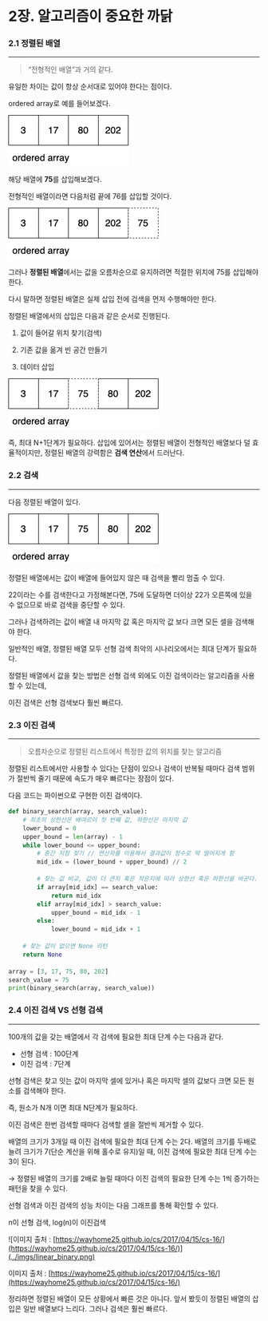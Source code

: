 # 2장. 알고리즘이 중요한 까닭

### 2.1 정렬된 배열

---

> “전형적인 배열”과 거의 같다.

유일한 차이는 값이 항상 순서대로 있어야 한다는 점이다.
> 

ordered array로 예를 들어보겠다.

![ordered_array.png](../imgs/ordered_array.png)

해당 배열에 **75**를 삽입해보겠다.

전형적인 배열이라면 다음처럼 끝에 76를 삽입할 것이다.

![ordered_array_2.png](../imgs/ordered_array_2.png)

그러나 **정렬된 배열**에서는 값을 오름차순으로 유지하려면 적절한 위치에 75를 삽입해야 한다.

다시 말하면 정렬된 배열은 실제 삽입 전에 검색을 먼저 수행해야만 한다.

정렬된 배열에서의 삽입은 다음과 같은 순서로 진행된다.

1. 값이 들어갈 위치 찾기(검색)

2. 기존 값을 옮겨 빈 공간 만들기

3. 데이터 삽입

![ordered_array_3.png](../imgs/ordered_array_3.png)

즉, 최대 N+1단계가 필요하다. 삽입에 있어서는 정렬된 배열이 전형적인 배열보다 덜 효율적이지만, 정렬된 배열의 강력함은 **검색 연산**에서 드러난다.

### 2.2 검색

---

다음 정렬된 배열이 있다.

![ordered_array_4.png](../imgs/ordered_array_4.png)

정렬된 배열에서는 값이 배열에 들어있지 않은 때 검색을 빨리 멈출 수 있다.

22이라는 수를 검색한다고 가정해본다면, 75에 도달하면 더이상 22가 오른쪽에 있을 수 없으므로 바로 검색을 중단할 수 있다.

그러나 검색하려는 값이 배열 내 마지막 값 혹은 마지막 값 보다 크면 모든 셀을 검색해야 한다.

일반적인 배열, 정렬된 배열 모두 선형 검색 최악의 시나리오에서는 최대 단계가 필요하다.

정렬된 배열에서 값을 찾는 방법은 선형 검색 외에도 이진 검색이라는 알고리즘을 사용할 수 있는데,

이진 검색은 선형 검색보다 훨씬 빠르다.

### 2.3 이진 검색

---

> 오름차순으로 정렬된 리스트에서 특정한 값의 위치를 찾는 알고리즘

정렬된 리스트에서만 사용할 수 있다는 단점이 있으나 검색이 반복될 때마다 검색 범위가 절반씩 줄기 때문에 속도가 매우 빠르다는 장점이 있다.
> 

다음 코드는 파이썬으로 구현한 이진 검색이다.

```python
def binary_search(array, search_value):
    # 최초의 상한선은 배여르이 첫 번째 값, 하한선은 마지막 값
    lower_bound = 0
    upper_bound = len(array) - 1
    while lower_bound <= upper_bound:
        # 중간 지점 찾기 // 연산자를 이용해서 결과값이 정수로 딱 떨어지게 함
        mid_idx = (lower_bound + upper_bound) // 2

        # 찾는 값 비교, 값이 더 큰지 혹은 작은지에 따라 상한선 혹은 하한선을 바꾼다.
        if array[mid_idx] == search_value:
            return mid_idx
        elif array[mid_idx] > search_value:
            upper_bound = mid_idx - 1
        else:
            lower_bound = mid_idx + 1
    
    # 찾는 값이 없으면 None 리턴
    return None

array = [3, 17, 75, 80, 202]
search_value = 75
print(binary_search(array, search_value))
```

### 2.4 이진 검색 VS 선형 검색

---

100개의 값을 갖는 배열에서 각 검색에 필요한 최대 단계 수는 다음과 같다.

- 선형 검색 : 100단계
- 이진 검색 : 7단계

선형 검색은 찾고 잇는 값이 마지막 셀에 있거나 혹은 마지막 셀의 값보다 크면 모든 원소를 검색해야 한다.

즉, 원소가 N개 이면 최대 N단계가 필요하다.

이진 검색은 한번 검색할 때마다 검색할 셀을 절반씩 제거할 수 있다.

배열의 크기가 3개일 때 이진 검색에 필요한 최대 단계 수는 2다. 배열의 크기를 두배로 늘려 크기가 7(단순 계산을 위해 홀수로 유지)일 때, 이진 검색에 필요한 최대 단계 수는 3이 된다.

→ 정렬된 배열의 크기를 2배로 늘릴 때마다 이진 검색의 필요한 단계 수는 1씩 증가하는 패턴을 찾을 수 있다.

선형 검색과 이진 검색의 성능 차이는 다음 그래프를 통해 확인할 수 있다.

n이 선형 검색, log(n)이 이진검색

![이미지 출처 : [https://wayhome25.github.io/cs/2017/04/15/cs-16/](https://wayhome25.github.io/cs/2017/04/15/cs-16/)](../imgs/linear_binary.png)

이미지 출처 : [https://wayhome25.github.io/cs/2017/04/15/cs-16/](https://wayhome25.github.io/cs/2017/04/15/cs-16/)

정리하면 정렬된 배열이 모든 상황에서 빠른 것은 아니다. 앞서 봤듯이 정렬된 배열의 삽입은 일반 배열보다 느리다. 그러나 검색은 훨씬 빠르다.